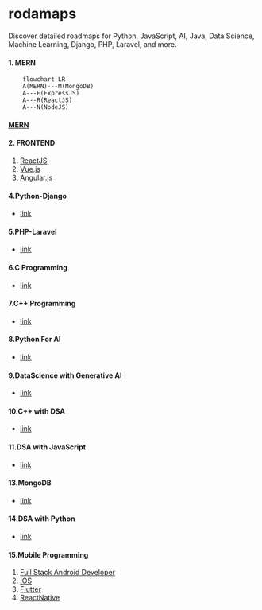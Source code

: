 # rodamaps
Discover detailed roadmaps for Python, JavaScript, AI, Java, Data Science, Machine Learning, Django, PHP, Laravel, and more.

#### 1. MERN
```mermaid
    flowchart LR
    A(MERN)---M(MongoDB)
    A---E(ExpressJS)
    A---R(ReactJS)
    A---N(NodeJS)
```
#### [MERN](./1.MERN/README.md)

#### 2. FRONTEND
 1. [ReactJS](./2.FRONTEND/React.js.md)
 1. [Vue.js](./2.FRONTEND/Vue.js.md) 
 2. [Angular.js](./2.FRONTEND/Angular.js.md)

#### 4.Python-Django
- [link](./4.Python-Django/README.md)

#### 5.PHP-Laravel
- [link](./5.Php-Laravel/README.md)

#### 6.C Programming
- [link](./6.C/README.md)

#### 7.C++ Programming
- [link](./7.C++/README.md)

#### 8.Python For AI
- [link](./8.Python%20For%20AI/README.md)

#### 9.DataScience with Generative AI
- [link](./9.DataScience%20with%20Generative%20AI/README.md)

#### 10.C++ with DSA
- [link](./10.DSA%20with%20C++/README.md)

#### 11.DSA with JavaScript
- [link](./11.DSA%20with%20Javascript/README.md)

#### 13.MongoDB
- [link](./13.MongoDB/README.md)

#### 14.DSA with Python
- [link](./14.DSA%20with%20Python/README.md)

#### 15.Mobile Programming
 1. [Full Stack Android Developer](./15.Mobile%20Programming/1.Full%20Stack%20Android%20Developer/README.md)
 2. [IOS](./15.Mobile%20Programming/2.IOS/) 
 3. [Flutter](./15.Mobile%20Programming/3.Flutter/)
 4. [ReactNative](./15.Mobile%20Programming/4.ReactNative/)
